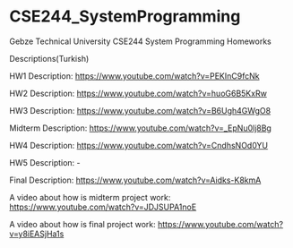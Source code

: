 # CSE244_SystemProgramming
Gebze Technical University CSE244 System Programming Homeworks

Descriptions(Turkish)

HW1 Description: https://www.youtube.com/watch?v=PEKInC9fcNk

HW2 Description: https://www.youtube.com/watch?v=huoG6B5KxRw

HW3 Description: https://www.youtube.com/watch?v=B6Ugh4GWgO8

Midterm Description: https://www.youtube.com/watch?v=_EpNu0lj8Bg

HW4 Description: https://www.youtube.com/watch?v=CndhsNOd0YU

HW5 Description: -

Final Description: https://www.youtube.com/watch?v=Aidks-K8kmA


A video about how is midterm project work: https://www.youtube.com/watch?v=JDJSUPA1noE

A video about how is final project work: https://www.youtube.com/watch?v=y8iEASjHa1s
